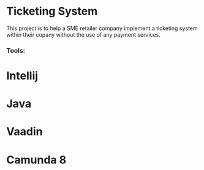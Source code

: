 # Ticketing System

This project is to help a SME retailer company implement a ticketing system within their copany without the use of any payment services.

### Tools:
# Intellij
# Java
# Vaadin
# Camunda 8
